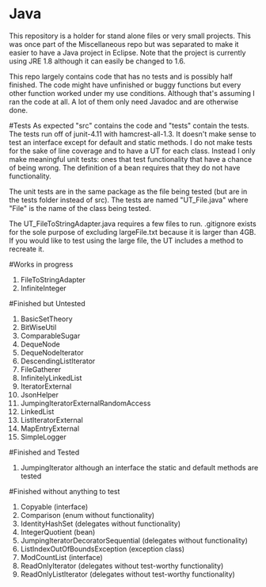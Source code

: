 Java
====
This repository is a holder for stand alone files or very small projects.
This was once part of the Miscellaneous repo but was separated to make it easier
to have a Java project in Eclipse. Note that the project is currently using JRE 1.8 although it can easily be changed to 1.6.

This repo largely contains code that has no tests and is possibly half finished.
The code might have unfinished or buggy functions but every other function worked under my use conditions.
Although that's assuming I ran the code at all. A lot of them only need Javadoc and are otherwise done.

#Tests
As expected "src" contains the code and "tests" contain the tests.
The tests run off of junit-4.11 with hamcrest-all-1.3.
It doesn't make sense to test an interface except for default and static methods.
I do not make tests for the sake of line coverage and to have a UT for each class.
Instead I only make meaningful unit tests: ones that test functionality that have a chance of being wrong.
The definition of a bean requires that they do not have functionality.

The unit tests are in the same package as the file being tested (but are in the tests folder instead of src).
The tests are named "UT_File.java" where "File" is the name of the class being tested.

The UT_FileToStringAdapter.java requires a few files to run.
.gitignore exists for the sole purpose of excluding largeFile.txt because it is larger than 4GB.
If you would like to test using the large file, the UT includes a method to recreate it.


#Works in progress
1. FileToStringAdapter
2. InfiniteInteger

#Finished but Untested
1. BasicSetTheory
2. BitWiseUtil
3. ComparableSugar
4. DequeNode
5. DequeNodeIterator
6. DescendingListIterator
7. FileGatherer
8. InfinitelyLinkedList
9. IteratorExternal
10. JsonHelper
11. JumpingIteratorExternalRandomAccess
12. LinkedList
13. ListIteratorExternal
14. MapEntryExternal
15. SimpleLogger

#Finished and Tested
1. JumpingIterator although an interface the static and default methods are tested

#Finished without anything to test
1. Copyable (interface)
2. Comparison (enum without functionality)
3. IdentityHashSet (delegates without functionality)
4. IntegerQuotient (bean)
5. JumpingIteratorDecoratorSequential (delegates without functionality)
6. ListIndexOutOfBoundsException (exception class)
7. ModCountList (interface)
8. ReadOnlyIterator (delegates without test-worthy functionality)
9. ReadOnlyListIterator (delegates without test-worthy functionality)
